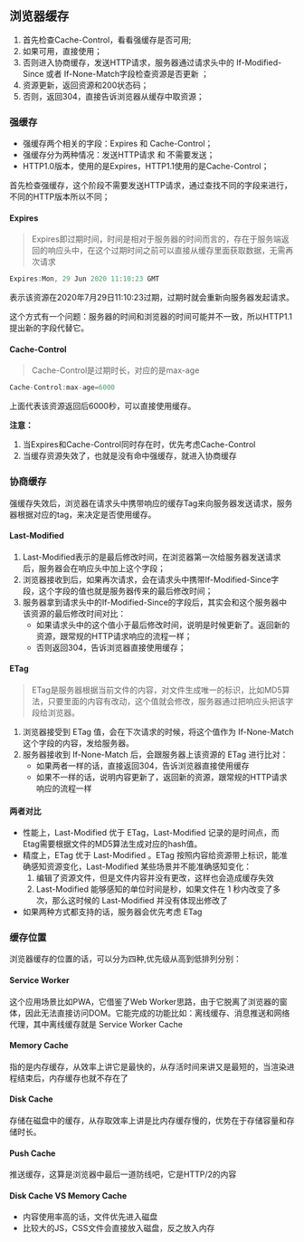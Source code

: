 ## 浏览器缓存

1. 首先检查Cache-Control，看看强缓存是否可用;
2. 如果可用，直接使用；
3. 否则进入协商缓存，发送HTTP请求，服务器通过请求头中的 If-Modified-Since 或者 If-None-Match字段检查资源是否更新 ；
4. 资源更新，返回资源和200状态码；
5. 否则，返回304，直接告诉浏览器从缓存中取资源；

### 强缓存

- 强缓存两个相关的字段：Expires 和 Cache-Control；
- 强缓存分为两种情况：发送HTTP请求 和 不需要发送；
- HTTP1.0版本，使用的是Expires，HTTP1.1使用的是Cache-Control；

首先检查强缓存，这个阶段不需要发送HTTP请求，通过查找不同的字段来进行，不同的HTTP版本所以不同；

#### Expires

> Expires即过期时间，时间是相对于服务器的时间而言的，存在于服务端返回的响应头中，在这个过期时间之前可以直接从缓存里面获取数据，无需再次请求

```javascript
Expires:Mon, 29 Jun 2020 11:10:23 GMT
```

表示该资源在2020年7月29日11:10:23过期，过期时就会重新向服务器发起请求。

这个方式有一个问题：服务器的时间和浏览器的时间可能并不一致，所以HTTP1.1提出新的字段代替它。

#### Cache-Control

> Cache-Control是过期时长，对应的是max-age

```javascript
Cache-Control:max-age=6000
```

上面代表该资源返回后6000秒，可以直接使用缓存。

**注意：**

1. 当Expires和Cache-Control同时存在时，优先考虑Cache-Control
2. 当缓存资源失效了，也就是没有命中强缓存，就进入协商缓存

### 协商缓存

强缓存失效后，浏览器在请求头中携带响应的缓存Tag来向服务器发送请求，服务器根据对应的tag，来决定是否使用缓存。

#### Last-Modified

1. Last-Modified表示的是最后修改时间，在浏览器第一次给服务器发送请求后，服务器会在响应头中加上这个字段；
2. 浏览器接收到后，如果再次请求，会在请求头中携带If-Modified-Since字段，这个字段的值也就是服务器传来的最后修改时间；
3. 服务器拿到请求头中的If-Modified-Since的字段后，其实会和这个服务器中该资源的最后修改时间对比：
   - 如果请求头中的这个值小于最后修改时间，说明是时候更新了。返回新的资源，跟常规的HTTP请求响应的流程一样；
   - 否则返回304，告诉浏览器直接使用缓存；

#### ETag

> ETag是服务器根据当前文件的内容，对文件生成唯一的标识，比如MD5算法，只要里面的内容有改动，这个值就会修改，服务器通过把响应头把该字段给浏览器。

1. 浏览器接受到 ETag 值，会在下次请求的时候，将这个值作为 If-None-Match 这个字段的内容，发给服务器。
2. 服务器接收到 If-None-Match 后，会跟服务器上该资源的 ETag 进行比对：
   - 如果两者一样的话，直接返回304，告诉浏览器直接使用缓存
   - 如果不一样的话，说明内容更新了，返回新的资源，跟常规的HTTP请求响应的流程一样

#### 两者对比

- 性能上，Last-Modified 优于 ETag，Last-Modified 记录的是时间点，而Etag需要根据文件的MD5算法生成对应的hash值。
- 精度上，ETag 优于 Last-Modified 。ETag 按照内容给资源带上标识，能准确感知资源变化，Last-Modified 某些场景并不能准确感知变化：
  1. 编辑了资源文件，但是文件内容并没有更改，这样也会造成缓存失效
  2. Last-Modified 能够感知的单位时间是秒，如果文件在 1 秒内改变了多次，那么这时候的 Last-Modified 并没有体现出修改了
- 如果两种方式都支持的话，服务器会优先考虑 ETag

### 缓存位置

浏览器缓存的位置的话，可以分为四种,优先级从高到低排列分别：

#### Service Worker

这个应用场景比如PWA，它借鉴了Web Worker思路，由于它脱离了浏览器的窗体，因此无法直接访问DOM。它能完成的功能比如：离线缓存、消息推送和网络代理，其中离线缓存就是 Service Worker Cache

#### Memory Cache

指的是内存缓存，从效率上讲它是最快的，从存活时间来讲又是最短的，当渲染进程结束后，内存缓存也就不存在了

#### Disk Cache

存储在磁盘中的缓存，从存取效率上讲是比内存缓存慢的，优势在于存储容量和存储时长。

#### Push Cache

推送缓存，这算是浏览器中最后一道防线吧，它是HTTP/2的内容

#### Disk Cache VS Memory Cache

- 内容使用率高的话，文件优先进入磁盘
- 比较大的JS，CSS文件会直接放入磁盘，反之放入内存